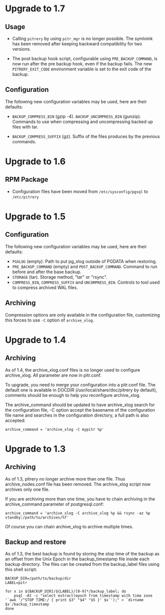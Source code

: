 Upgrade to 1.7
==============

Usage
-----

* Calling `pitrery` by using `pitr_mgr` is no longer possible. The
  symloink has been removed after keeping backward compatibility for
  two versions.

* The post backup hook script, configurable using
  `PRE_BACKUP_COMMAND`, is now run after the pre backup hook, even if
  the backup fails. The new `PITRERY_EXIT_CODE` environment variable
  is set to the exit code of the backup.

Configuration
-------------

The following new configuration variables may be used, here are their
defaults:

* `BACKUP_COMPRESS_BIN` (gzip -4). `BACKUP_UNCOMPRESS_BIN`
  (gunzip). Commands to use when compressing and uncompressing backed
  up files with tar.

* `BACKUP_COMPRESS_SUFFIX` (gz). Suffix of the files produces by the
  previous commands.


Upgrade to 1.6
==============

RPM Package
-----------

* Configuration files have been moved from `/etc/sysconfig/pgsql` to
  `/etc/pitrery`


Upgrade to 1.5
==============

Configuration
-------------

The following new configuration variables may be used, here are their
defaults:

* `PGXLOG` (empty). Path to put pg_xlog outside of PGDATA when
  restoring.
* `PRE_BACKUP_COMMAND` (empty) and `POST_BACKUP_COMMAND`. Command to
  run before and after the base backup.
* `STORAGE` (tar). Storage method, "tar" or "rsync".
* `COMPRESS_BIN`, `COMPRESS_SUFFIX` and `UNCOMPRESS_BIN`. Controls to
  tool used to compress archived WAL files.


Archiving
---------

Compression options are only available in the configuration file,
customizing this forces to use `-C` option of `archive_xlog`.


Upgrade to 1.4
==============

Archiving
---------

As of 1.4, the archive_xlog.conf files is no longer used to configure
archive_xlog. All parameter are now in pitr.conf.

To upgrade, you need to merge your configuration into a pitr.conf
file. The default one is available in DOCDIR
(/usr/local/share/doc/pitrery by default), comments should be enough
to help you reconfigure archive_xlog.

The archive_command should be updated to have archive_xlog search for
the configuration file, -C option accept the basename of the
configuration file name and searches in the configuration directory, a
full path is also accepted:

    archive_command = 'archive_xlog -C mypitr %p'



Upgrade to 1.3
==============

Archiving
---------

As of 1.3, pitrery no longer archive more than one file. Thus
archive_nodes.conf file has been removed. The archive_xlog script now
archives only one file.

If you are archiving more than one time, you have to chain archiving
in the archive_command parameter of postgresql.conf:

    archive_command = 'archive_xlog -C archive_xlog %p && rsync -az %p standby:/path/to/archives/%f'

Of course you can chain archive_xlog to archive multiple times.


Backup and restore
------------------

As of 1.3, the best backup is found by storing the stop time of the
backup as an offset from the Unix Epoch in the backup_timestamp file
inside each backup directory. The files can be created from the
backup_label files using this shell script:

    BACKUP_DIR=/path/to/backup/dir
    LABEL=pitr
    
    for x in ${BACKUP_DIR}/${LABEL}/[0-9]*/backup_label; do
        psql -At -c "select extract(epoch from timestamp with time zone '`awk '/^STOP TIME:/ { print $3" "$4" "$5 }' $x`');" > `dirname $x`/backup_timestamp
    done


